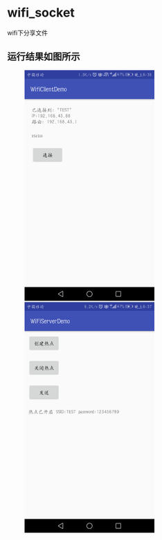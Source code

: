 # wifi_socket
wifi下分享文件

## 运行结果如图所示
<figure class="half">
    <img src="1.png" width="300" />
    <img src="2.png" width="300" />
</figure>
